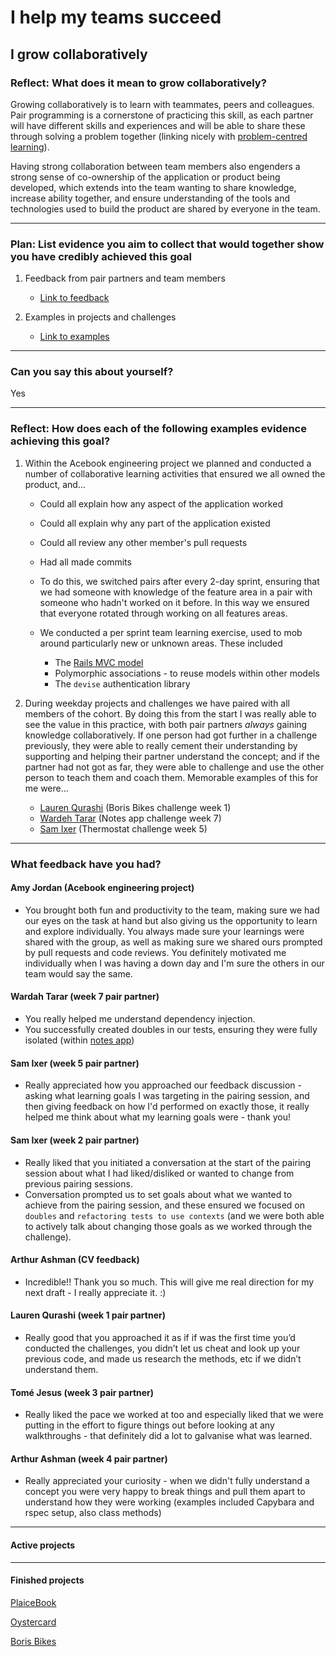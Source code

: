 # I help my teams succeed

## I grow collaboratively

### Reflect: What does it mean to grow collaboratively?

Growing collaboratively is to learn with teammates, peers and colleagues. Pair programming is a cornerstone of practicing this skill, as each partner will have different skills and experiences and will be able to share these through solving a problem together (linking nicely with [problem-centred learning](https://github.com/mattTea/portfolio/blob/master/goals_and_evidence/2_equipped_for_growth/2_learn_anything.md#i-can-learn-anything-by-myself)).

Having strong collaboration between team members also engenders a strong sense of co-ownership of the application or product being developed, which extends into the team wanting to share knowledge, increase ability together, and ensure understanding of the tools and technologies used to build the product are shared by everyone in the team.

------

### Plan: List evidence you aim to collect that would together show you have credibly achieved this goal

1. Feedback from pair partners and team members
    - [Link to feedback](https://github.com/mattTea/Portfolio/blob/master/goals_and_evidence/3_help_my_teams_succeed/4_grow_collaboratively.md#what-feedback-have-you-had)

2. Examples in projects and challenges
    - [Link to examples](https://github.com/mattTea/Portfolio/blob/master/goals_and_evidence/3_help_my_teams_succeed/4_grow_collaboratively.md#reflect-how-does-each-of-the-following-examples-show-evidence-of-achieving-this-goal)

------

### Can you say this about yourself? 

Yes

------

### Reflect: How does each of the following examples evidence achieving this goal?

1. Within the Acebook engineering project we planned and conducted a number of collaborative learning activities that ensured we all owned the product, and...
    - Could all explain how any aspect of the application worked
    - Could all explain why any part of the application existed
    - Could all review any other member's pull requests
    - Had all made commits

    - To do this, we switched pairs after every 2-day sprint, ensuring that we had someone with knowledge of the feature area in a pair with someone who hadn't worked on it before. In this way we ensured that everyone rotated through working on all features areas.
    - We conducted a per sprint team learning exercise, used to mob around particularly new or unknown areas. These included
      - The [Rails MVC model](https://github.com/mattTea/acebook-plaicebook/blob/master/docs/MVC.JPG)
      - Polymorphic associations - to reuse models within other models
      - The `devise` authentication library

2. During weekday projects and challenges we have paired with all members of the cohort. By doing this from the start I was really able to see the value in this practice, with both pair partners _always_ gaining knowledge collaboratively. If one person had got further in a challenge previously, they were able to really cement their understanding by supporting and helping their partner understand the concept; and if the partner had not got as far, they were able to challenge and use the other person to teach them and coach them. Memorable examples of this for me were...
    - [Lauren Qurashi](https://github.com/mattTea/Portfolio/blob/master/goals_and_evidence/3_help_my_teams_succeed/4_grow_collaboratively.md#what-feedback-have-you-had) (Boris Bikes challenge week 1)
    - [Wardeh Tarar](https://github.com/mattTea/Portfolio/blob/master/goals_and_evidence/3_help_my_teams_succeed/4_grow_collaboratively.md#what-feedback-have-you-had) (Notes app challenge week 7)
    - [Sam Ixer](https://github.com/mattTea/Portfolio/blob/master/goals_and_evidence/3_help_my_teams_succeed/4_grow_collaboratively.md#what-feedback-have-you-had) (Thermostat challenge week 5)

------

### What feedback have you had?

#### Amy Jordan (Acebook engineering project)

- You brought both fun and productivity to the team, making sure we had our eyes on the task at hand but also giving us the opportunity to learn and explore individually. You always made sure your learnings were shared with the group, as well as making sure we shared ours prompted by pull requests and code reviews. You definitely motivated me individually when I was having a down day and I'm sure the others in our team would say the same.


#### Wardah Tarar (week 7 pair partner)

- You really helped me understand dependency injection.
- You successfully created doubles in our tests, ensuring they were fully isolated (within [notes app](https://github.com/mattTea/Portfolio/blob/master/projects/notes-js.md))


#### Sam Ixer (week 5 pair partner)

- Really appreciated how you approached our feedback discussion - asking what learning goals I was targeting in the pairing session, and then giving feedback on how I'd performed on exactly those, it really helped me think about what my learning goals were - thank you!


#### Sam Ixer (week 2 pair partner)

- Really liked that you initiated a conversation at the start of the pairing session about what I had liked/disliked or wanted to change from previous pairing sessions.
- Conversation prompted us to set goals about what we wanted to achieve from the pairing session, and these ensured we focused on `doubles` and `refactoring tests to use contexts` (and we were both able to actively talk about changing those goals as we worked through the challenge).


#### Arthur Ashman (CV feedback)

- Incredible!! Thank you so much. This will give me real direction for my next draft - I really appreciate it. :)


#### Lauren Qurashi (week 1 pair partner)

- Really good that you approached it as if if was the first time you’d conducted the challenges, you didn’t let us cheat and look up your previous code, and made us research the methods, etc if we didn’t understand them.


#### Tomé Jesus (week 3 pair partner)

- Really liked the pace we worked at too and especially liked that we were putting in the effort to figure things out before looking at any walkthroughs - that definitely did a lot to galvanise what was learned.


#### Arthur Ashman (week 4 pair partner)

- Really appreciated your curiosity - when we didn't fully understand a concept you were very happy to break things and pull them apart to understand how they were working (examples included Capybara and rspec setup, also class methods)

------

#### Active projects

------

#### Finished projects

[PlaiceBook](https://github.com/mattTea/Portfolio/blob/master/projects/plaicebook.md)

[Oystercard](https://github.com/mattTea/Portfolio/blob/master/projects/oystercard.md)

[Boris Bikes](https://github.com/mattTea/Portfolio/blob/master/projects/boris_bikes.md)
